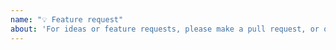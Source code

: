 ```yaml
---
name: "💡 Feature request"
about: 'For ideas or feature requests, please make a pull request, or open an issue'
---
```

